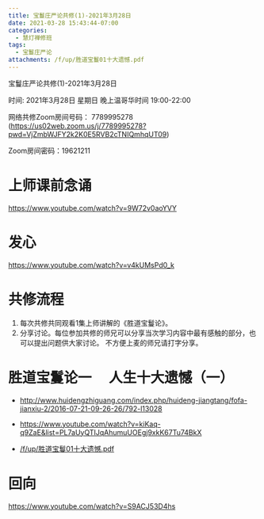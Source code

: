 ```yaml
---
title: 宝鬘庄严论共修(1)-2021年3月28日
date: 2021-03-28 15:43:44-07:00
categories:
  - 慧灯禅修班
tags:
  - 宝鬘庄严论
attachments: /f/up/胜道宝鬘01十大遗憾.pdf
---
```

宝鬘庄严论共修(1)-2021年3月28日 

时间: 2021年3月28日 星期日 晚上温哥华时间 19:00-22:00  

网络共修Zoom房间号码： 7789995278 (<https://us02web.zoom.us/j/7789995278?pwd=VjZmbWJFY2k2K0E5RVB2cTNIQmhqUT09>)

Zoom房间密码：19621211

# 上师课前念诵

<https://www.youtube.com/watch?v=9W72v0aoYVY>

# 发心

<https://www.youtube.com/watch?v=v4kUMsPd0_k>

# 共修流程  

1. 每次共修共同观看1集上师讲解的《胜道宝鬘论》。
2. 分享讨论。每位参加共修的师兄可以分享当次学习内容中最有感触的部分，也可以提出问题供大家讨论。
不方便上麦的师兄请打字分享。

# 胜道宝鬘论一 　人生十大遗憾（一）

- <http://www.huidengzhiguang.com/index.php/huideng-jiangtang/fofa-jianxiu-2/2016-07-21-09-26-26/792-l13028>
- <https://www.youtube.com/watch?v=kiKaq-q9ZaE&list=PL7aUyQTIJqAhumuUOEgj9xkK67Tu74BkX>

- [/f/up/胜道宝鬘01十大遗憾.pdf](https://s3.ca-central-1.wasabisys.com/hddata/f.huidengchanxiu.net/hdv/f/up/胜道宝鬘01十大遗憾.pdf)

# 回向 

<https://www.youtube.com/watch?v=S9ACJ53D4hs>